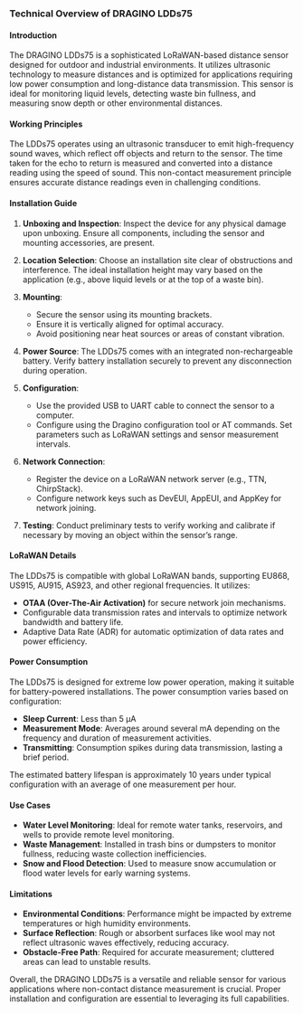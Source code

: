 ### Technical Overview of DRAGINO LDDs75

#### Introduction
The DRAGINO LDDs75 is a sophisticated LoRaWAN-based distance sensor designed for outdoor and industrial environments. It utilizes ultrasonic technology to measure distances and is optimized for applications requiring low power consumption and long-distance data transmission. This sensor is ideal for monitoring liquid levels, detecting waste bin fullness, and measuring snow depth or other environmental distances.

#### Working Principles
The LDDs75 operates using an ultrasonic transducer to emit high-frequency sound waves, which reflect off objects and return to the sensor. The time taken for the echo to return is measured and converted into a distance reading using the speed of sound. This non-contact measurement principle ensures accurate distance readings even in challenging conditions.

#### Installation Guide

1. **Unboxing and Inspection**: Inspect the device for any physical damage upon unboxing. Ensure all components, including the sensor and mounting accessories, are present.

2. **Location Selection**: Choose an installation site clear of obstructions and interference. The ideal installation height may vary based on the application (e.g., above liquid levels or at the top of a waste bin).

3. **Mounting**: 
   - Secure the sensor using its mounting brackets. 
   - Ensure it is vertically aligned for optimal accuracy.
   - Avoid positioning near heat sources or areas of constant vibration.

4. **Power Source**: The LDDs75 comes with an integrated non-rechargeable battery. Verify battery installation securely to prevent any disconnection during operation.

5. **Configuration**: 
   - Use the provided USB to UART cable to connect the sensor to a computer.
   - Configure using the Dragino configuration tool or AT commands. Set parameters such as LoRaWAN settings and sensor measurement intervals.

6. **Network Connection**: 
   - Register the device on a LoRaWAN network server (e.g., TTN, ChirpStack).
   - Configure network keys such as DevEUI, AppEUI, and AppKey for network joining.

7. **Testing**: Conduct preliminary tests to verify working and calibrate if necessary by moving an object within the sensor’s range.

#### LoRaWAN Details
The LDDs75 is compatible with global LoRaWAN bands, supporting EU868, US915, AU915, AS923, and other regional frequencies. It utilizes:
- **OTAA (Over-The-Air Activation)** for secure network join mechanisms.
- Configurable data transmission rates and intervals to optimize network bandwidth and battery life.
- Adaptive Data Rate (ADR) for automatic optimization of data rates and power efficiency.

#### Power Consumption
The LDDs75 is designed for extreme low power operation, making it suitable for battery-powered installations. The power consumption varies based on configuration:
- **Sleep Current**: Less than 5 µA
- **Measurement Mode**: Averages around several mA depending on the frequency and duration of measurement activities.
- **Transmitting**: Consumption spikes during data transmission, lasting a brief period.

The estimated battery lifespan is approximately 10 years under typical configuration with an average of one measurement per hour.

#### Use Cases
- **Water Level Monitoring**: Ideal for remote water tanks, reservoirs, and wells to provide remote level monitoring.
- **Waste Management**: Installed in trash bins or dumpsters to monitor fullness, reducing waste collection inefficiencies.
- **Snow and Flood Detection**: Used to measure snow accumulation or flood water levels for early warning systems.

#### Limitations
- **Environmental Conditions**: Performance might be impacted by extreme temperatures or high humidity environments.
- **Surface Reflection**: Rough or absorbent surfaces like wool may not reflect ultrasonic waves effectively, reducing accuracy.
- **Obstacle-Free Path**: Required for accurate measurement; cluttered areas can lead to unstable results.

Overall, the DRAGINO LDDs75 is a versatile and reliable sensor for various applications where non-contact distance measurement is crucial. Proper installation and configuration are essential to leveraging its full capabilities.